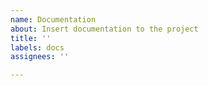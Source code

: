 ```yaml
---
name: Documentation
about: Insert documentation to the project
title: ''
labels: docs
assignees: ''

---
```




